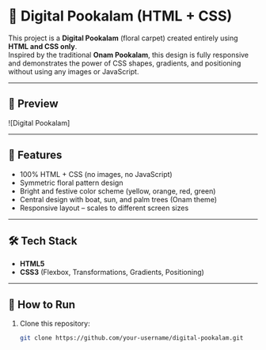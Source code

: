 # 🌸 Digital Pookalam (HTML + CSS)

This project is a **Digital Pookalam** (floral carpet) created entirely using **HTML and CSS only**.  
Inspired by the traditional **Onam Pookalam**, this design is fully responsive and demonstrates the power of CSS shapes, gradients, and positioning without using any images or JavaScript.

---

## 📸 Preview

![Digital Pookalam]

---

## 🎨 Features
- 100% HTML + CSS (no images, no JavaScript)
- Symmetric floral pattern design
- Bright and festive color scheme (yellow, orange, red, green)
- Central design with boat, sun, and palm trees (Onam theme)
- Responsive layout – scales to different screen sizes

---

## 🛠️ Tech Stack
- **HTML5**
- **CSS3** (Flexbox, Transformations, Gradients, Positioning)

---

## 🚀 How to Run
1. Clone this repository:
   ```bash
   git clone https://github.com/your-username/digital-pookalam.git
